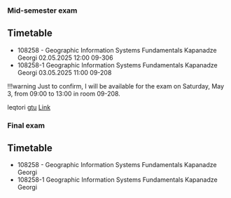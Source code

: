### Mid-semester exam

## Timetable

- 108258 - Geographic Information Systems Fundamentals Kapanadze Georgi 02.05.2025 12:00 09-306
- 108258-1 Geographic Information Systems Fundamentals Kapanadze Georgi 03.05.2025 11:00 09-208

!!!warning
    Just to confirm, I will be available for the exam on Saturday, May 3, from 09:00 to 13:00 in room 09-208. 


leqtori [gtu](https://leqtori.gtu.ge/2022__2023/I/B/info) [Link](http://leqtori.gtu.ge:9000/public/08%20%E1%83%98%E1%83%9C%E1%83%A4%E1%83%9D%E1%83%A0%E1%83%9B%E1%83%90%E1%83%A2%E1%83%98%E1%83%99%E1%83%98%E1%83%A1%E1%83%90%20%E1%83%93%E1%83%90%20%E1%83%9B%E1%83%90%E1%83%A0%E1%83%97%E1%83%95%E1%83%98%E1%83%A1%20%E1%83%A1%E1%83%98%E1%83%A1%E1%83%A2%E1%83%94%E1%83%9B%E1%83%94%E1%83%91%E1%83%98%E1%83%A1%20%E1%83%A4%E1%83%90%E1%83%99%E1%83%A3%E1%83%9A%E1%83%A2%E1%83%94%E1%83%A2%E1%83%98-08%20Faculty%20of%20Informatics%20and%20Management%20Systems_17.04.25.pdf)

### Final exam

## Timetable

- 108258 - Geographic Information Systems Fundamentals Kapanadze Georgi 
- 108258-1 Geographic Information Systems Fundamentals Kapanadze Georgi 
